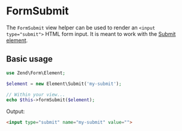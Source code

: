 # FormSubmit

The `FormSubmit` view helper can be used to render an `<input type="submit">`
HTML form input. It is meant to work with the [Submit element](../element/submit.md).

## Basic usage

```php
use Zend\Form\Element;

$element = new Element\Submit('my-submit');

// Within your view...
echo $this->formSubmit($element);
```

Output:

```html
<input type="submit" name="my-submit" value="">
```
